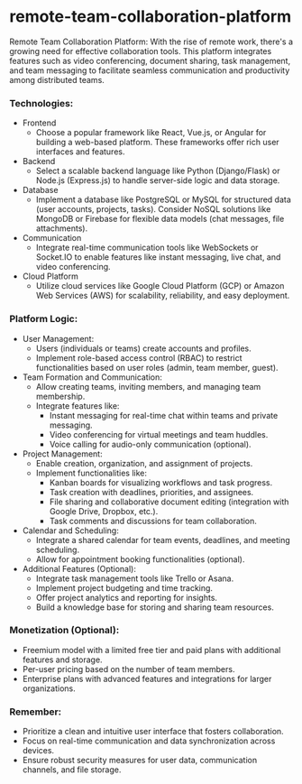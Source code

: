 # remote-team-collaboration-platform
Remote Team Collaboration Platform: With the rise of remote work, there's a growing need for effective collaboration tools. This platform integrates features such as video conferencing, document sharing, task management, and team messaging to facilitate seamless communication and productivity among distributed teams.

### Technologies:
- Frontend
  - Choose a popular framework like React, Vue.js, or Angular for building a web-based platform. These frameworks offer rich user interfaces and features.
- Backend
  - Select a scalable backend language like Python (Django/Flask) or Node.js (Express.js) to handle server-side logic and data storage.
- Database
  - Implement a database like PostgreSQL or MySQL for structured data (user accounts, projects, tasks). Consider NoSQL solutions like MongoDB or Firebase for flexible data models (chat messages, file attachments).
- Communication
  - Integrate real-time communication tools like WebSockets or Socket.IO to enable features like instant messaging, live chat, and video conferencing.
- Cloud Platform
  - Utilize cloud services like Google Cloud Platform (GCP) or Amazon Web Services (AWS) for scalability, reliability, and easy deployment.

### Platform Logic:
- User Management:
  - Users (individuals or teams) create accounts and profiles.
  - Implement role-based access control (RBAC) to restrict functionalities based on user roles (admin, team member, guest).
- Team Formation and Communication:
  - Allow creating teams, inviting members, and managing team membership.
  - Integrate features like:
    - Instant messaging for real-time chat within teams and private messaging.
    - Video conferencing for virtual meetings and team huddles.
    - Voice calling for audio-only communication (optional).
- Project Management:
  - Enable creation, organization, and assignment of projects.
  - Implement functionalities like:
    - Kanban boards for visualizing workflows and task progress.
    - Task creation with deadlines, priorities, and assignees.
    - File sharing and collaborative document editing (integration with Google Drive, Dropbox, etc.).
    - Task comments and discussions for team collaboration.
- Calendar and Scheduling:
  - Integrate a shared calendar for team events, deadlines, and meeting scheduling.
  - Allow for appointment booking functionalities (optional).
- Additional Features (Optional):
  - Integrate task management tools like Trello or Asana.
  - Implement project budgeting and time tracking.
  - Offer project analytics and reporting for insights.
  - Build a knowledge base for storing and sharing team resources.

### Monetization (Optional):
- Freemium model with a limited free tier and paid plans with additional features and storage.
- Per-user pricing based on the number of team members.
- Enterprise plans with advanced features and integrations for larger organizations.

### Remember:
- Prioritize a clean and intuitive user interface that fosters collaboration.
- Focus on real-time communication and data synchronization across devices.
- Ensure robust security measures for user data, communication channels, and file storage.
